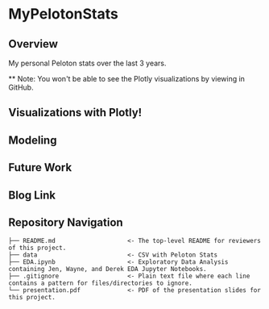 # MyPelotonStats

## Overview

My personal Peloton stats over the last 3 years. 

** Note: You won't be able to see the Plotly visualizations by viewing in GitHub.

## Visualizations with Plotly!

## Modeling


## Future Work


## Blog Link 


## Repository Navigation

```
├── README.md                    <- The top-level README for reviewers of this project. 
├── data                         <- CSV with Peloton Stats  
├── EDA.ipynb                    <- Exploratory Data Analysis containing Jen, Wayne, and Derek EDA Jupyter Notebooks. 
├── .gitignore                   <- Plain text file where each line contains a pattern for files/directories to ignore.
└── presentation.pdf             <- PDF of the presentation slides for this project.                 
